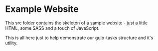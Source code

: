 Example Website
===============

This src folder contains the skeleton of a sample website - just a little HTML, some SASS and a touch of JavaScript. 

This is all here just to help demonstrate our gulp-tasks structure and it's utility.